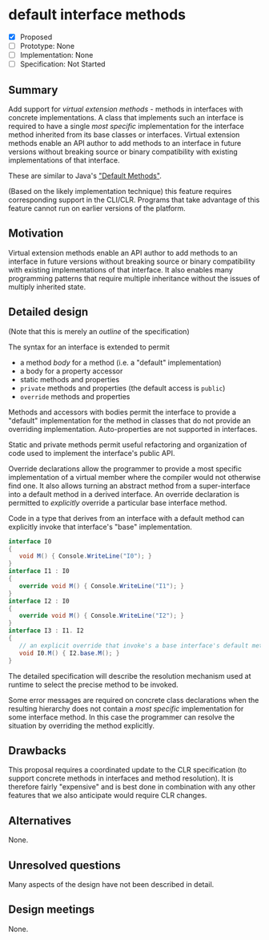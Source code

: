# default interface methods

* [x] Proposed
* [ ] Prototype: None
* [ ] Implementation: None
* [ ] Specification: Not Started

## Summary
[summary]: #summary

Add support for _virtual extension methods_ - methods in interfaces with concrete implementations. A class that implements such an interface is required to have a single _most specific_ implementation for the interface method inherited from its base classes or interfaces. Virtual extension methods enable an API author to add methods to an interface in future versions without breaking source or binary compatibility with existing implementations of that interface.

These are similar to Java's ["Default Methods"](http://docs.oracle.com/javase/tutorial/java/IandI/defaultmethods.html).

(Based on the likely implementation technique) this feature requires corresponding support in the CLI/CLR. Programs that take advantage of this feature cannot run on earlier versions of the platform.

## Motivation
[motivation]: #motivation

Virtual extension methods enable an API author to add methods to an interface in future versions without breaking source or binary compatibility with existing implementations of that interface. It also enables many programming patterns that require multiple inheritance without the issues of multiply inherited state.

## Detailed design
[design]: #detailed-design

(Note that this is merely an *outline* of the specification)

The syntax for an interface is extended to permit
- a method *body* for a method (i.e. a "default" implementation)
- a body for a property accessor
- static methods and properties
- `private` methods and properties (the default access is `public`)
- `override` methods and properties

Methods and accessors with bodies permit the interface to provide a "default" implementation for the method in classes that do not provide an overriding implementation. Auto-properties are not supported in interfaces.

Static and private methods permit useful refactoring and organization of code used to implement the interface's public API.

Override declarations allow the programmer to provide a most specific implementation of a virtual member where the compiler would not otherwise find one. It also allows turning an abstract method from a super-interface into a default method in a derived interface. An override declaration is permitted to *explicitly* override a particular base interface method.

Code in a type that derives from an interface with a default method can explicitly invoke that interface's "base" implementation.


``` c#
interface I0
{
   void M() { Console.WriteLine("I0"); }
}
interface I1 : I0
{
   override void M() { Console.WriteLine("I1"); }
}
interface I2 : I0
{
   override void M() { Console.WriteLine("I2"); }
}
interface I3 : I1. I2
{
   // an explicit override that invoke's a base interface's default method
   void I0.M() { I2.base.M(); }
}

```

The detailed specification will describe the resolution mechanism used at runtime to select the precise method to be invoked.

Some error messages are required on concrete class declarations when the resulting hierarchy does not contain a *most specific* implementation for some interface method. In this case the programmer can resolve the situation by overriding the method explicitly.

## Drawbacks
[drawbacks]: #drawbacks

This proposal requires a coordinated update to the CLR specification (to support concrete methods in interfaces and method resolution). It is therefore fairly "expensive" and is best done in combination with any other features that we also anticipate would require CLR changes.

## Alternatives
[alternatives]: #alternatives

None.

## Unresolved questions
[unresolved]: #unresolved-questions

Many aspects of the design have not been described in detail.

## Design meetings

None.



